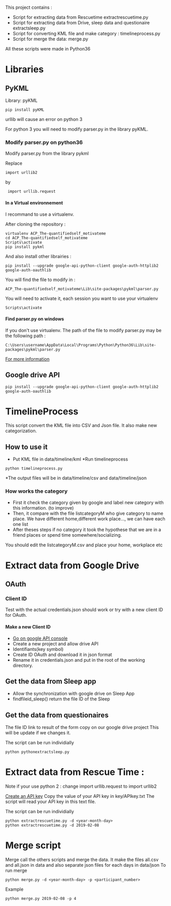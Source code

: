 This project contains :  
* Script for extracting data from Rescuetime extractrescuetime.py
* Script for extracting data from Drive, sleep data and questionaire extractsleep.py
* Script for converting KML file and make category : timelineprocess.py
* Script for merge the data: merge.py 

All these scripts were made in Python36
# Libraries
## PyKML

Library: pyKML
```
pip install pyKML
```

urllib will cause an error on python 3

For python 3 you will need to modify parser.py in the library pyKML.
### Modify parser.py on python36
Modify parser.py from the library pykml

Replace 
```
import urllib2
```
by 
```
 import urllib.request
```
#### In a Virtual environnement 
I recommand to use a virtualenv.

After cloning the repository :
```
virtualenv ACP_The-quantifiedself_motivateme
cd ACP_The-quantifiedself_motivateme
Scripts\activate 
pip install pykml
```
And also install other librairies :
```
pip install --upgrade google-api-python-client google-auth-httplib2 google-auth-oauthlib
```
You will find the file to modify in : 
```
ACP_The-quantifiedself_motivateme\Lib\site-packages\pykml\parser.py
```
You will need to activate it, each session you want to use your virtualenv
```
Scripts\activate 
```

#### Find parser.py on windows 
If you don't use virtualenv.
The path of the file to modify parser.py may be the following path :
```
C:\Users\username\AppData\Local\Programs\Python\Python36\Lib\site-packages\pykml\parser.py
```

[For more information](https://hk.saowen.com/a/842ebc6395113594f3132b11c04f46c77f74ffd55e6c85f5d3063d8d36eb7314)

## Google drive API 
```
pip install --upgrade google-api-python-client google-auth-httplib2 google-auth-oauthlib
```

# TimelineProcess 
This script convert the KML file into CSV and Json file. It also make new categorization. 

## How to use it 

* Put KML file in data/timeline/kml
*Run timelineprocess 
```
python timelineprocess.py
```
*The output files will be in data/timeline/csv and data/timeline/json 

### How works the category

* First it check the category given by google and label new category with this information. (to improve)
* Then, it compare with the file listcategoryM who give category to name place. We have different home,different work place..., we can have each one list
* After theses steps if no category it took the hypothese that we are in a friend places or spend time somewhere/socializing.

You should edit the listcategoryM.csv and place your home, workplace etc

# Extract data from Google Drive 
## OAuth 
### Client ID
Test with the actual credentials.json should work or try with a new client ID for OAuth.
#### Make a new Client ID
* [Go on google API console](https://console.developers.google.com/) 
* Create a new project and allow drive API
* Identifiants(key symbol) 
* Create ID OAuth and download it in json format
* Rename it in credentials.json and put in the root of the working directory. 

## Get the data from Sleep app 
* Allow the synchronization with google drive on Sleep App
* findfileid_sleep() return the file ID of the Sleep

## Get the data from questionaires 
The file ID link to result of the form copy on our google drive project
This will be update if we changes it.

The script can be run individially 
```
python pythonextractsleep.py
```
# Extract data from Rescue Time : 
Note if your use python 2 : change import urllib.request to import urllib2

[Create an API key](https://www.rescuetime.com/anapi/manage) 
Copy the value of your API key in key/APIkey.txt 
The script will read your API key in this text file.

The script can be run individially 
```
python extractrescuetime.py -d <year-month-day>
python extractrescuetime.py -d 2019-02-08
```


# Merge script 
Merge call the others scripts and merge the data. 
It make the files all.csv and all.json in data and also separate json files for each days in data/json
To run merge
```
python merge.py -d <year-month-day> -p <participant_number>
```
Example
```
python merge.py 2019-02-08 -p 4
```



 

